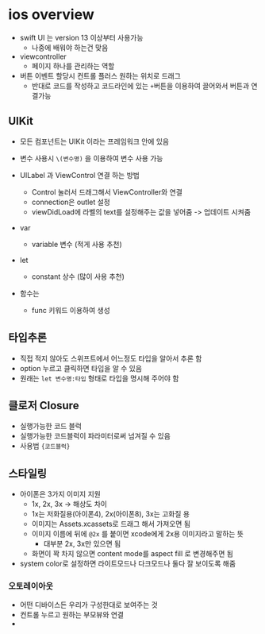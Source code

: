 # ios overview

- swift UI 는 version 13 이상부터 사용가능
  - 나중에 배워야 하는건 맞음
- viewcontroller
  - 페이지 하나를 관리하는 역할
- 버튼 이벤트 할당시 컨트롤 플러스 원하는 위치로 드래그
  - 반대로 코드를 작성하고 코드라인에 있는 `+`버튼을 이용하여 끌어와서 버튼과 연결가능



## UIKit

- 모든 컴포넌트는 UIKit 이라는 프레임워크 안에 있음

- 변수 사용시 `\(변수명)` 을 이용하여 변수 사용 가능
- UILabel 과 ViewControl 연결 하는 방법
  - Control 눌러서 드래그해서 ViewController와 연결
  - connection은 outlet 설정
  - viewDidLoad에 라벨의 text를 설정해주는 값을 넣어줌 -> 업데이트 시켜줌
- var
  - variable 변수 (적게 사용 추천)
- let
  - constant 상수 (많이 사용 추천)
- 함수는
  - func 키워드 이용하여 생성

## 타입추론

- 직접 적지 않아도 스위프트에서 어느정도 타입을 알아서 추론 함
- option 누르고 클릭하면 타입을 알 수 있음
- 원래는 `let 변수명:타입` 형태로 타입을 명시해 주어야 함



## 클로저 Closure

- 실행가능한 코드 블럭
- 실행가능한 코드블럭이 파라미터로써 넘겨질 수 있음
- 사용법 `{코드블럭}` 



## 스타일링

- 아이폰은 3가지 이미지 지원
  - 1x, 2x, 3x -> 해상도 차이
  - 1x는 저화질용(아이폰4), 2x(아이폰8), 3x는 고화질 용
  - 이미지는 Assets.xcassets로 드래그 해서 가져오면 됨
  - 이미지 이름에 뒤에 `@2x` 를 붙이면 xcode에게 2x용 이미지라고 말하는 뜻
    - 대부분 2x, 3x만 있으면 됨
  - 화면이 꽉 차지 않으면 content mode를 aspect fill 로 변경해주면 됨
- system color로 설정하면 라이트모드나 다크모드나 둘다 잘 보이도록 해줌

### 오토레이아웃

- 어떤 디바이스든 우리가 구성한대로 보여주는 것
- 컨트롤 누르고 원하는 부모뷰와 연결
- 